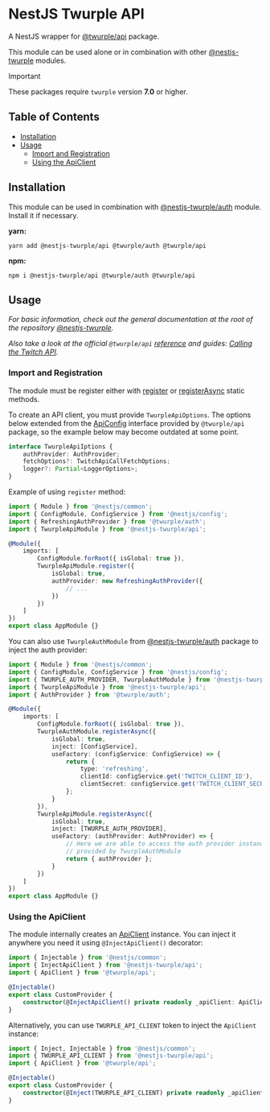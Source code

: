 # NestJS Twurple API

A NestJS wrapper for [@twurple/api](https://github.com/twurple/twurple/tree/main/packages/api) package.

This module can be used alone or in combination with other [@nestjs-twurple](https://github.com/stimulcross/nestjs-twurple) modules.

> [!IMPORTANT]
> These packages require `twurple` version **7.0** or higher.

## Table of Contents

-   [Installation](#installation)
-   [Usage](#usage)
    -   [Import and Registration](#import-and-registration)
    -   [Using the ApiClient](#using-the-apiclient)

## Installation

This module can be used in combination with [@nestjs-twurple/auth](https://github.com/stimulcross/nestjs-twurple/tree/main/packages/auth) module. Install it if necessary.

**yarn:**

```
yarn add @nestjs-twurple/api @twurple/auth @twurple/api
```

**npm:**

```
npm i @nestjs-twurple/api @twurple/auth @twurple/api
```

## Usage

_For basic information, check out the general documentation at the root of the repository [@nestjs-twurple](https://github.com/stimulcross/nestjs-twurple)._

_Also take a look at the official `@twurple/api` [reference](https://twurple.js.org/reference/api) and guides: [Calling the Twitch API](https://twurple.js.org/docs/getting-data/api/calling-api.html)._

### Import and Registration

The module must be register either with [register](https://github.com/stimulcross/nestjs-twurple#sync-module-configuration) or [registerAsync](https://github.com/stimulcross/nestjs-twurple#async-module-configuration) static methods.

To create an API client, you must provide `TwurpleApiOptions`. The options below extended from the [ApiConfig](https://twurple.js.org/reference/api/interfaces/ApiConfig.html) interface provided by `@twurple/api` package, so the example below may become outdated at some point.

```ts
interface TwurpleApiIptions {
	authProvider: AuthProvider;
	fetchOptions?: TwitchApiCallFetchOptions;
	logger?: Partial<LoggerOptions>;
}
```

Example of using `register` method:

```ts
import { Module } from '@nestjs/common';
import { ConfigModule, ConfigService } from '@nestjs/config';
import { RefreshingAuthProvider } from '@twurple/auth';
import { TwurpleApiModule } from '@nestjs-twurple/api';

@Module({
	imports: [
		ConfigModule.forRoot({ isGlobal: true }),
		TwurpleApiModule.register({
			isGlobal: true,
			authProvider: new RefreshingAuthProvider({
				// ...
			})
		})
	]
})
export class AppModule {}
```

You can also use `TwurpleAuthModule` from [@nestjs-twurple/auth](https://github.com/stimulcross/nestjs-twurple/tree/main/packages/auth) package to inject the auth provider:

```ts
import { Module } from '@nestjs/common';
import { ConfigModule, ConfigService } from '@nestjs/config';
import { TWURPLE_AUTH_PROVIDER, TwurpleAuthModule } from '@nestjs-twurple/auth';
import { TwurpleApiModule } from '@nestjs-twurple/api';
import { AuthProvider } from '@twurple/auth';

@Module({
	imports: [
		ConfigModule.forRoot({ isGlobal: true }),
		TwurpleAuthModule.registerAsync({
			isGlobal: true,
			inject: [ConfigService],
			useFactory: (configService: ConfigService) => {
				return {
					type: 'refreshing',
					clientId: configService.get('TWITCH_CLIENT_ID'),
					clientSecret: configService.get('TWITCH_CLIENT_SECRET')
				};
			}
		}),
		TwurpleApiModule.registerAsync({
			isGlobal: true,
			inject: [TWURPLE_AUTH_PROVIDER],
			useFactory: (authProvider: AuthProvider) => {
				// Here we are able to access the auth provider instance
				// provided by TwurpleAuthModule
				return { authProvider };
			}
		})
	]
})
export class AppModule {}
```

### Using the ApiClient

The module internally creates an [ApiClient](https://twurple.js.org/reference/api/classes/ApiClient.html) instance. You can inject it anywhere you need it using `@InjectApiClient()` decorator:

```ts
import { Injectable } from '@nestjs/common';
import { InjectApiClient } from '@nestjs-twurple/api';
import { ApiClient } from '@twurple/api';

@Injectable()
export class CustomProvider {
	constructor(@InjectApiClient() private readonly _apiClient: ApiClient) {}
}
```

Alternatively, you can use `TWURPLE_API_CLIENT` token to inject the `ApiClient` instance:

```ts
import { Inject, Injectable } from '@nestjs/common';
import { TWURPLE_API_CLIENT } from '@nestjs-twurple/api';
import { ApiClient } from '@twurple/api';

@Injectable()
export class CustomProvider {
	constructor(@Inject(TWURPLE_API_CLIENT) private readonly _apiClient: ApiClient) {}
}
```
